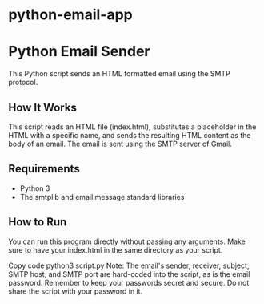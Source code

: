# python-email-app

<h1>Python Email Sender</h1>
This Python script sends an HTML formatted email using the SMTP protocol.

<h2>How It Works</h2>
This script reads an HTML file (index.html), substitutes a placeholder in the HTML with a specific name, and sends the resulting HTML content as the body of an email. The email is sent using the SMTP server of Gmail.

<h2>Requirements</h2>
<ul>
  <li>Python 3</li>
  <li>The smtplib and email.message standard libraries</li>
</ul>


<h2>How to Run</h2>
You can run this program directly without passing any arguments. 
Make sure to have your index.html in the same directory as your script.

Copy code
python3 script.py
Note: The email's sender, receiver, subject, SMTP host, and SMTP port are hard-coded into the script, as is the email password. Remember to keep your passwords secret and secure. Do not share the script with your password in it.



